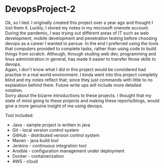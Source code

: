 # DevopsProject-2

Ok, so I lied. I originally created this project over a year ago and thought I lost them it. Luckly, I stored my notes in my microsoft onenote account.
<br>
During the pandemic, I was trying out different areas of IT such as web development, mobile development and penetration testing before choosing devops as a career I wanted to persue. In the end I preferred using the tools that computers provided to complete tasks, rather than using code to build things from scratch. Although, through studing web dev, programming and linux administration in general, has made it easier to transfer those skills to devops. 
<br>
Again, I don't know what I did in this project would be considered bad practise in a real world environment. I kinda went into this project completly blind and my notes reflect that; since they just commands with little to no explaiation behind them. Future write ups will include more detailed notation.
<br>
Sorry about the bizarre introductions to these projects. I thought that my state of mind going to these projects and making these reports/blogs, would give a more genuine insight of me using devops.

Tool included:
- Java - sample project is written in java
- Git - local version control system
- GitHub - distributed version control system
- Maven - java build tool
- Jenkins - continuous integration tool
- Ansible - configuration management under deployment
- Docker - containerization
- AWS - cloud
